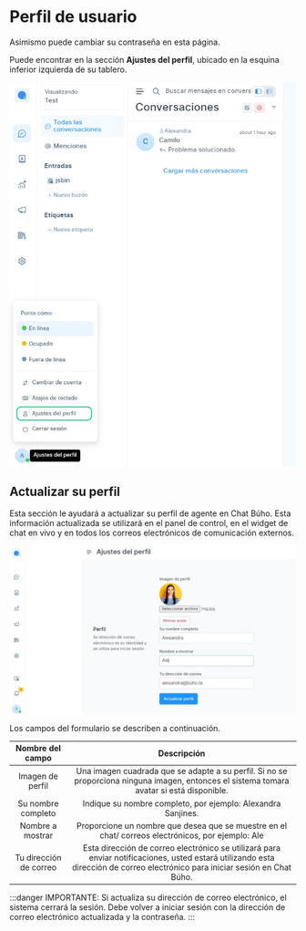 # Perfil de usuario

Asimismo puede cambiar su contraseña en esta página.

Puede encontrar en la sección **Ajustes del perfil**, ubicado en la esquina inferior izquierda de su tablero.

![Alt text](img/Configurar-su-perfil-01.jpg)

## Actualizar su perfil
Esta sección le ayudará a actualizar su perfil de agente en Chat Búho. Esta información actualizada se utilizará en el panel de control, en el widget de chat en vivo y en todos los correos electrónicos de comunicación externos.

![Alt text](img/Configurar-su-perfil-02.jpg)

Los campos del formulario se describen a continuación.

|    Nombre del campo    	|                                                                                  Descripción                                                                                 	|
|:----------------------:	|:----------------------------------------------------------------------------------------------------------------------------------------------------------------------------:	|
| Imagen de perfil       	| Una imagen cuadrada que se adapte a su perfil. Si no se proporciona ninguna imagen, entonces el sistema tomara avatar si está disponible.                                    	|
| Su nombre completo     	| Indique su nombre completo, por ejemplo: Alexandra Sanjines.                                                                                                                 	|
| Nombre a mostrar       	| Proporcione un nombre que desea que se muestre en el chat/ correos electrónicos, por ejemplo: Ale                                                                            	|
| Tu dirección de correo 	| Esta dirección de correo electrónico se utilizará para enviar notificaciones, usted estará utilizando esta dirección de correo electrónico para iniciar sesión en Chat Búho. 	|

:::danger IMPORTANTE:
Si actualiza su dirección de correo electrónico, el sistema cerrará la sesión. Debe volver a iniciar sesión con la dirección de correo electrónico actualizada y la contraseña.
:::